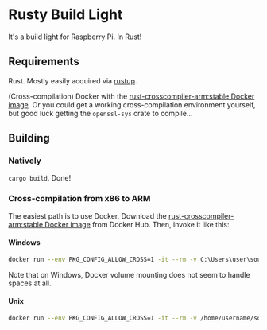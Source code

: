 # Rusty Build Light
It's a build light for Raspberry Pi. In Rust!

## Requirements

Rust. Mostly easily acquired via [rustup](https://www.rustup.rs/).

(Cross-compilation) Docker with the [rust-crosscompiler-arm:stable Docker image](https://hub.docker.com/r/dlecan/rust-crosscompiler-arm/). Or you could get a working cross-compilation environment yourself, but good luck getting the `openssl-sys` crate to compile...

## Building

### Natively
`cargo build`. Done!

### Cross-compilation from x86 to ARM

The easiest path is to use Docker. Download the [rust-crosscompiler-arm:stable Docker image](https://hub.docker.com/r/dlecan/rust-crosscompiler-arm/) from Docker Hub. Then, invoke it like this:

#### Windows

```bash
docker run --env PKG_CONFIG_ALLOW_CROSS=1 -it --rm -v C:\Users\user\source-code\rusty-build-light:/source dlecan/rust-crosscompiler-arm:stable
```

Note that on Windows, Docker volume mounting does not seem to handle spaces at all.

#### Unix

```bash
docker run --env PKG_CONFIG_ALLOW_CROSS=1 -it --rm -v /home/username/source-code/rusty-build-light:/source dlecan/rust-crosscompiler-arm:stable
```

